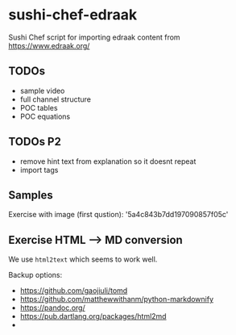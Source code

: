 # sushi-chef-edraak
Sushi Chef script for importing edraak content from https://www.edraak.org/


TODOs
-----
  - sample video
  - full channel structure
  - POC tables
  - POC equations


TODOs P2
--------
  - remove hint text from explanation so it doesnt repeat
  - import tags




Samples
-------

Exercise with image (first qustion): '5a4c843b7dd197090857f05c'





Exercise HTML --> MD conversion
-------------------------------

We use `html2text` which seems to work well.

Backup options:
  - https://github.com/gaojiuli/tomd
  - https://github.com/matthewwithanm/python-markdownify
  - https://pandoc.org/
  - https://pub.dartlang.org/packages/html2md
  - 
